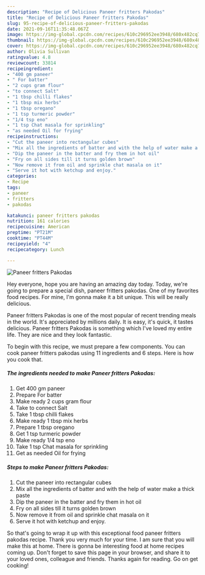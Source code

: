 ```yaml
---
description: "Recipe of Delicious Paneer fritters Pakodas"
title: "Recipe of Delicious Paneer fritters Pakodas"
slug: 95-recipe-of-delicious-paneer-fritters-pakodas
date: 2021-09-16T11:35:48.067Z
image: https://img-global.cpcdn.com/recipes/610c296952ee3948/680x482cq70/paneer-fritters-pakodas-recipe-main-photo.jpg
thumbnail: https://img-global.cpcdn.com/recipes/610c296952ee3948/680x482cq70/paneer-fritters-pakodas-recipe-main-photo.jpg
cover: https://img-global.cpcdn.com/recipes/610c296952ee3948/680x482cq70/paneer-fritters-pakodas-recipe-main-photo.jpg
author: Olivia Sullivan
ratingvalue: 4.8
reviewcount: 33814
recipeingredient:
- "400 gm paneer"
- " For batter"
- "2 cups gram flour"
- "to connect Salt"
- "1 tbsp chilli flakes"
- "1 tbsp mix herbs"
- "1 tbsp oregano"
- "1 tsp turmeric powder"
- "1/4 tsp eno"
- "1 tsp Chat masala for sprinkling"
- "as needed Oil for frying"
recipeinstructions:
- "Cut the paneer into rectangular cubes"
- "Mix all the ingredients of batter and with the help of water make a thick paste"
- "Dip the paneer in the batter and fry them in hot oil"
- "Fry on all sides till it turns golden brown"
- "Now remove it from oil and sprinkle chat masala on it"
- "Serve it hot with ketchup and enjoy."
categories:
- Recipe
tags:
- paneer
- fritters
- pakodas

katakunci: paneer fritters pakodas 
nutrition: 161 calories
recipecuisine: American
preptime: "PT21M"
cooktime: "PT44M"
recipeyield: "4"
recipecategory: Lunch

---
```



![Paneer fritters Pakodas](https://img-global.cpcdn.com/recipes/610c296952ee3948/680x482cq70/paneer-fritters-pakodas-recipe-main-photo.jpg)

Hey everyone, hope you are having an amazing day today. Today, we're going to prepare a special dish, paneer fritters pakodas. One of my favorites food recipes. For mine, I'm gonna make it a bit unique. This will be really delicious.



Paneer fritters Pakodas is one of the most popular of recent trending meals in the world. It's appreciated by millions daily. It is easy, it's quick, it tastes delicious. Paneer fritters Pakodas is something which I've loved my entire life. They are nice and they look fantastic.


To begin with this recipe, we must prepare a few components. You can cook paneer fritters pakodas using 11 ingredients and 6 steps. Here is how you cook that.

<!--inarticleads1-->

##### The ingredients needed to make Paneer fritters Pakodas:

1. Get 400 gm paneer
1. Prepare  For batter
1. Make ready 2 cups gram flour
1. Take to connect Salt
1. Take 1 tbsp chilli flakes
1. Make ready 1 tbsp mix herbs
1. Prepare 1 tbsp oregano
1. Get 1 tsp turmeric powder
1. Make ready 1/4 tsp eno
1. Take 1 tsp Chat masala for sprinkling
1. Get as needed Oil for frying




<!--inarticleads2-->

##### Steps to make Paneer fritters Pakodas:

1. Cut the paneer into rectangular cubes
1. Mix all the ingredients of batter and with the help of water make a thick paste
1. Dip the paneer in the batter and fry them in hot oil
1. Fry on all sides till it turns golden brown
1. Now remove it from oil and sprinkle chat masala on it
1. Serve it hot with ketchup and enjoy.




So that's going to wrap it up with this exceptional food paneer fritters pakodas recipe. Thank you very much for your time. I am sure that you will make this at home. There is gonna be interesting food at home recipes coming up. Don't forget to save this page in your browser, and share it to your loved ones, colleague and friends. Thanks again for reading. Go on get cooking!
